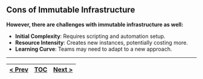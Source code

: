 ## Cons of Immutable Infrastructure
**However, there are challenges with immutable infrastructure as well:**

*   **Initial Complexity**: Requires scripting and automation setup.
*   **Resource Intensity**: Creates new instances, potentially costing more.
*   **Learning Curve**: Teams may need to adapt to a new approach.

---
|[< Prev](s4.md)| [TOC](README.md)  | [Next >](s7.md)|
|---------------|----------------|---------------|
<!-- pagebreak -->
